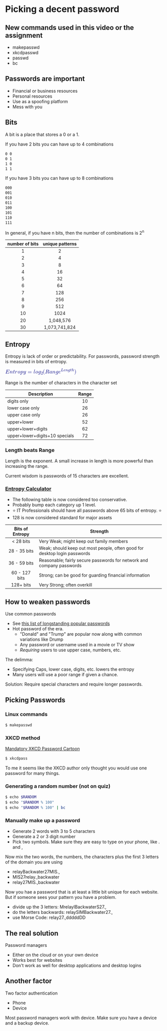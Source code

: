 # Picking a decent password

## New commands used in this video or the assignment

* makepasswd
* xkcdpasswd
* passwd
* bc

## Passwords are important

* Financial or business resources
* Personal resources
* Use as a spoofing platform
* Mess with you

## Bits

A bit is a place that stores a 0 or a 1.

If you have 2 bits you can have up to 4 combinations

```text
0 0
0 1
1 0
1 1
```

If you have 3 bits you can have up to 8 combinations

```text
000
001
010
011
100
101
110
111
```

In general, if you have n bits, then the number of combinations is 2<sup>n</sup>

| number of bits | unique patterns |
| :------------: | :-------------: |
|       1        |        2        |
|       2        |        4        |
|       3        |        8        |
|       4        |       16        |
|       5        |       32        |
|       6        |       64        |
|       7        |       128       |
|       8        |       256       |
|       9        |       512       |
|       10       |      1024       |
|       20       |    1,048,576    |
|       30       |  1,073,741,824  |

## Entropy

Entropy is lack of order or predictability.  For passwords, password strength is measured in bits of entropy.

![Entropy Formula](images/entropy.gif)

Range is the number of characters in the character set

| Description                    | Range |
| ------------------------------ | :---: |
| digits only                    |  10   |
| lower case only                |  26   |
| upper case only                |  26   |
| upper+lower                    |  52   |
| upper+lower+digits             |  62   |
| upper+lower+digits+10 specials |  72   |

### Length beats Range

Length is the exponent.  A small increase in length is more powerful than increasing the range.

Current wisdom is passwords of 15 characters are excellent.

### [Entropy Calculator](http://rumkin.com/tools/password/passchk.php)

* The following table is now considered too conservative.  
* Probably bump each category up 1 level.  
* :star: IT Professionals should have all passwords above 65 bits of entropy. :star:
* 128 is now considered standard for major assets

| Bits of Entropy | Strength                                                                  |
| :-------------: | ------------------------------------------------------------------------- |
|    < 28 bits    | Very Weak; might keep out family members                                  |
|  28 - 35 bits   | Weak; should keep out most people, often good for desktop login passwords |
|  36 - 59 bits   | Reasonable; fairly secure passwords for network and company passwords     |
|  60 - 127 bits  | Strong; can be good for guarding financial information                    |
128+ bits | Very Strong; often overkill

## How to weaken passwords

Use common passwords

* See [this list of longstanding popular passwords](https://www.ncsc.gov.uk/static-assets/documents/PwnedPasswordTop100k.txt)
* Hot password of the era.
  * "Donald" and "Trump" are popular now along with common variations like Drump
  * Any password or username used in a movie or TV show
  * *Requiring* users to use upper case, numbers, etc.

The delimma:

* Specifying Caps, lower case, digits, etc. lowers the entropy
* Many users will use a poor range if given a chance.

Solution:  Require special characters and require longer passwords.

## Picking Passwords

### Linux commands

```bash
$ makepasswd
```

### XKCD method

[Mandatory XKCD Password Cartoon](https://xkcd.com/936/)

```bash
$ xkcdpass
```

To me it seems like the XKCD author only thought you would use one password for many things.

### Generating a random number (not on quiz)

```bash
$ echo $RANDOM
$ echo "$RANDOM % 100"
$ echo "$RANDOM % 100" | bc
```

### Manually make up a password

* Generate 2 words with 3 to 5 characters
* Generate a 2 or 3 digit number
* Pick two symbols.  Make sure they are easy to type on your phone, like . and ,

Now mix the two words, the numbers, the characters plus the first 3 letters of the domain you are using

* relayBackwater27MIS.,
* MIS27relay.,backwater
* relay27MIS.,backwater

Now you hae a password that is at least a little bit unique for each website.  But if someone sees your pattern you have a problem.

* divide up the 3 letters: MrelayIBackwaterS27.,
* do the letters backwards: relaySIMBackwater27.,
* use Morse Code: relay27.,dddddDD

## The real solution

Password managers

* Either on the cloud or on your own device
* Works best for websites
* Don't work as well for desktop applications and desktop logins

## Another factor

Two factor authentication

* Phone
* Device

Most password managers work with device.  Make sure you have a device and a backup device.